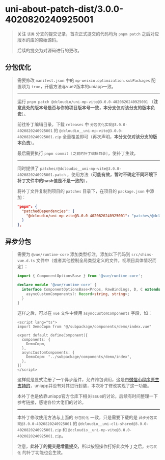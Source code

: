 # uni-about-patch-dist/3.0.0-4020820240925001

> 关注 `该类` 分支的提交记录，首次正式提交的代码均为  `pnpm patch` 之后对应版本的库的原始源码。
>
> 后续的提交为对源码进行的更改。

## 分包优化

> 需要修改 `manifest.json` 中的 `mp-weixin.optimization.subPackages` 配置项为 `true`，开启方法与vue2版本的uniapp一致。
>
> ---
>
> 运行 `pnpm patch @dcloudio/uni-mp-vite@3.0.0-4020820240925001` （**注意此处的版本号是否与你的项目版本号一致，本分支仅对该分支的版本负责**）。
>
> 前往补丁编辑目录，下载 `releases` 中 `分包优化实现@3.0.0-4020820240925001` 的 `@dcloudio__uni-mp-vite@3.0.0-4020820240925001.zip` 全量覆盖即可（再次声明，**本分支仅对该分支的版本负责**）。
>
> 最后需要执行 `pnpm commit [之前的补丁编辑目录]`，使补丁生效。
>
> ---
>
> 同时提供了 `patches/@dcloudio__uni-mp-vite@3.0.0-4020820240925001.patch` ，使用方法（**可能有效，暂时不确定不同环境下补丁文件中的hash值是不是一致的**），
>
> 将补丁文件复制到项目的 `patches` 目录下，在项目的 `package.json` 中添加：
>
> ```json
> "pnpm": {
>   "patchedDependencies": {
>     "@dcloudio/uni-mp-vite@3.0.0-4020820240925001": "patches/@dcloudio__uni-mp-vite@3.0.0-4020820240925001.patch"
>   }
> },
> ```

## 异步分包

> 需要为 `@vue/runtime-core` 添加类型标注，添加以下代码到 `src/shims-vue.d.ts` 文件中（或者其他控制全局类型定义的文件，视项目具体情况而定）：
>
> ```ts
> import { ComponentOptionsBase } from '@vue/runtime-core';
>
> declare module '@vue/runtime-core' {
>   interface ComponentOptionsBase<Props, RawBindings, D, C extends ComputedOptions, M extends MethodOptions, E extends EmitsOptions, EE extends string = string> {
>     asyncCustomComponents?: Record<string, string>;
>   }
> }
> ```
> 这样之后，可以在 `vue` 文件中使用 `asyncCustomComponents` 字段，如：
>
> ```vue
> <script lang="ts">
> import DemoCopm from "@/subpackage/components/demo/index.vue"
>
> export default defineComponent({
>   components: {
>     DemoCopm,
>   },
>   asyncCustomComponents: {
>     DemoCopm: "../subpackage/components/demo/index",
>   },
> })
> </script>
> ```
> 这样就是显式注册了一个异步组件，允许跨包调用，这是由[微信小程序原生支持的](https://developers.weixin.qq.com/miniprogram/dev/framework/subpackages/async.html)，uniapp并没有对其进行封装，本次补丁修改实现了这一功能。
>
> 本补丁也是依靠uniapp官方仓库下相关issue的讨论，后续有时间整理一下参考链接，感谢各位大佬们的讨论。
>
> ---
>
> 本补丁修改使用方法与上面的 `分包优化` 一致，只是需要下载的是 `异步分包实现@3.0.0-4020820240925001` 的 `@dcloudio__uni-cli-shared@3.0.0-4020820240925001.zip` 和 `@dcloudio__uni-mp-vite@3.0.0-4020820240925001.zip`。
>
> 注意，**此补丁的提交是增量提交**，所以按照操作打好此次补丁之后，`分包优化` 的补丁功能也会生效。
